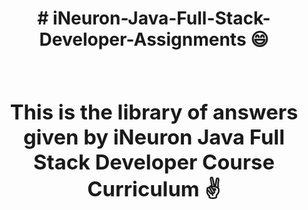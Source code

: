 <h1 align="center"><b># iNeuron-Java-Full-Stack-Developer-Assignments 😄<b><h1>
<h3 align = "center">This is the library of answers given by iNeuron Java Full Stack Developer Course Curriculum ✌️ <h3>
